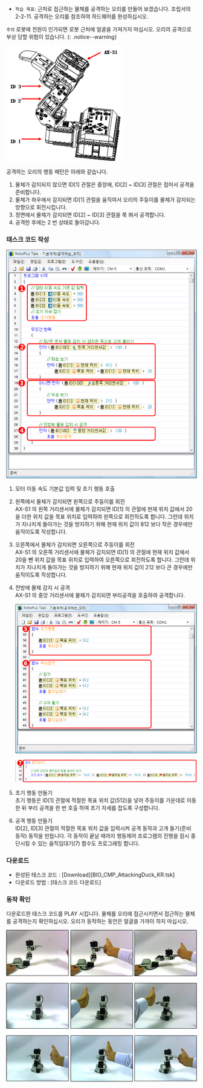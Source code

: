 - `학습 목표`: 근처로 접근하는 물체를 공격하는 오리를 만들어 보겠습니다. 조립서의 2-2-11. 공격하는 오리를 참조하여 하드웨어를 완성하십시오.

`주의` 로봇에 전원이 인가되면 로봇 근처에 얼굴을 가져가지 마십시오. 오리의 공격으로 부상 당할 위험이 있습니다.
{: .notice--warning}

![](/assets/images/edu/bioloid/attackingduck_kr.png)

공격하는 오리의 행동 패턴은 아래와 같습니다.  
1. 물체가 감지되지 않으면 ID[1] 관절은 중앙에, ID[2] ~ ID[3] 관절은 접어서 공격을 준비합니다.
2. 물체가 좌우에서 감지되면 ID[1] 관절을 움직여서 오리의 주둥이를 물체가 감지되는 방향으로 회전시킵니다.
3. 정면에서 물체가 감지되면 ID[2] ~ ID[3] 관절을 쭉 펴서 공격합니다.
4. 공격한 후에는 2 번 상태로 돌아갑니다.

### 태스크 코드 작성

![](/assets/images/edu/bioloid/attackingduck_tsk-01_kr.png)

1. 모터 이동 속도 기본값 입력 및 초기 행동 호출  
2. 왼쪽에서 물체가 감지되면 왼쪽으로 주둥이를 회전  
  AX-S1 의 왼쪽 거리센서에 물체가 감지되면 ID[1] 의 관절에 현재 위치 값에서 20을 더한 위치 값을 목표 위치로 입력하여 왼쪽으로 회전하도록 합니다. 그런데 위치가 지나치게 돌아가는 것을 방지하기 위해 현재 위치 값이 812 보다 작은 경우에만 움직이도록 작성합니다.
3. 오른쪽에서 물체가 감지되면 오른쪽으로 주둥이를 회전  
  AX-S1 의 오른쪽 거리센서에 물체가 감지되면 ID[1] 의 관절에 현재 위치 값에서 20을 뺀 위치 값을 목표 위치로 입력하여 오른쪽으로 회전하도록 합니다. 그런데 위치가 지나치게 돌아가는 것을 방지하기 위해 현재 위치 값이 212 보다 큰 경우에만 움직이도록 작성합니다.
4. 전방에 물체 감지 시 공격  
  AX-S1 의 중앙 거리센서에 물체가 감지되면 부리공격을 호출하여 공격합니다.

    ![](/assets/images/edu/bioloid/attackingduck_tsk-02_kr.png)

    ![](/assets/images/edu/bioloid/attackingduck_tsk-03_kr.png)

5. 초기 행동 만들기  
  초기 행동은 ID[1] 관절에 적절한 목표 위치 값(512)을 넣어 주둥이를 가운데로 이동한 뒤 부리 공격을 한 번 호출 하여 초기 자세를 잡도록 구성합니다.  
6. 공격 행동 만들기  
  ID[2], ID[3] 관절의 적절한 목표 위치 값을 입력시켜 공격 동작과 고개 들기(준비 동작) 동작을 만듭니다. 각 동작이 끝날 때까지 행동제어 프로그램의 진행을 잠시 중단시킬 수 있는 움직임대기(7) 함수도 프로그래밍 합니다.

### 다운로드

- 완성된 태스크 코드 : [Download][BIO_CMP_AttackingDuck_KR.tsk]
- 다운로드 방법 : [태스크 코드 다운로드]

### 동작 확인
다운로드한 태스크 코드를 PLAY 시킵니다. 물체를 오리에 접근시키면서 접근하는 물체를 공격하는지 확인하십시오. 오리가 동작하는 동안은 얼굴을 가까이 하지 마십시오.

![](/assets/images/edu/bioloid/attackingduck_action_kr.png)
